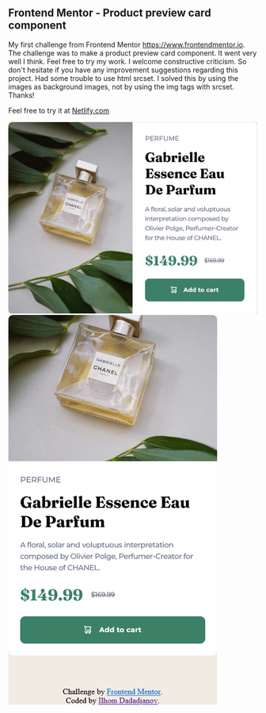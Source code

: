 ## Frontend Mentor - Product preview card component

My first challenge from Frontend Mentor https://www.frontendmentor.io. The challenge was to make a product preview card component. It went very well I think. Feel free to try my work. I welcome constructive criticism. So don't hesitate if you have any improvement suggestions regarding this project.
Had some trouble to use html srcset. I solved this by using the images as background images, not by using the img tags with srcset.
Thanks!

Feel free to try it at [Netlify.com](https://legendary-chimera-96c039.netlify.app/)

![Desktop](./desktop.png)
![Mobile](./Mobile.png)
